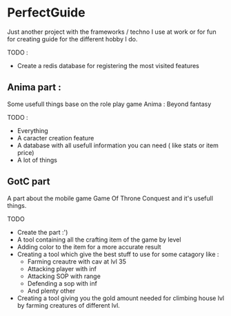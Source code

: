# PerfectGuide

Just another project with the frameworks / techno I use at work or for fun for creating guide for the different hobby I do. 

TODO : 
- Create a redis database for registering the most visited features

## Anima part : 

Some usefull things base on the role play game Anima : Beyond fantasy

TODO : 
- Everything
- A caracter creation feature
- A database with all usefull information you can need ( like stats or item price)
- A lot of things

## GotC part

A part about the mobile game Game Of Throne Conquest and it's usefull things. 

TODO 
- Create the part :')
- A tool containing all the crafting item of the game by level 
- Adding color to the item for a more accurate result
- Creating a tool which give the best stuff to use for some catagory like : 
    - Farming creautre with cav at lvl 35
    - Attacking player with inf
    - Attacking SOP with range
    - Defending a sop with inf
    - And plenty other
- Creating a tool giving you the gold amount needed for climbing house lvl by farming creatures of different lvl.  